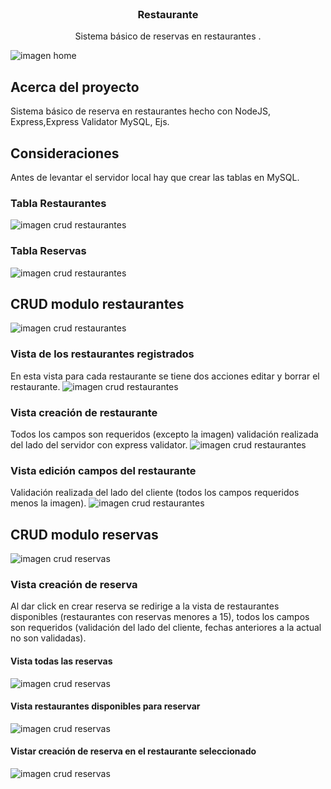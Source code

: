 <br />
<p align="center">
 

  <h3 align="center">Restaurante</h3>

  <p align="center">
    Sistema básico de reservas en restaurantes . 
    <br />
    
  </p>
</p>

![imagen home](https://github.com/cristianc2ga/Restaurante/blob/master/public/images/imagenesReadme/home.PNG)


## Acerca del proyecto
Sistema básico de reserva en restaurantes  hecho con NodeJS, Express,Express Validator MySQL, Ejs.

## Consideraciones
Antes de levantar el servidor local hay que crear las tablas en MySQL.
### Tabla Restaurantes
![imagen crud restaurantes](https://github.com/cristianc2ga/Restaurante/blob/master/public/images/imagenesReadme/bdRestaurantes.PNG)

### Tabla Reservas
![imagen crud restaurantes](https://github.com/cristianc2ga/Restaurante/blob/master/public/images/imagenesReadme/bdReservas.PNG)

## CRUD modulo restaurantes
![imagen crud restaurantes](https://github.com/cristianc2ga/Restaurante/blob/master/public/images/imagenesReadme/crudRestaurantes.PNG)

### Vista de los restaurantes registrados
En esta vista para cada restaurante se tiene dos acciones editar y borrar el restaurante.
![imagen crud restaurantes](https://github.com/cristianc2ga/Restaurante/blob/master/public/images/imagenesReadme/indexRestaurantes.PNG)

###  Vista creación de restaurante
Todos los campos son requeridos (excepto la imagen) validación realizada del lado del servidor con express validator.
![imagen crud restaurantes](https://github.com/cristianc2ga/Restaurante/blob/master/public/images/imagenesReadme/crearRestaurantes.PNG)

### Vista edición campos del restaurante
Validación realizada del lado del cliente (todos los campos requeridos menos la imagen).
![imagen crud restaurantes](https://github.com/cristianc2ga/Restaurante/blob/master/public/images/imagenesReadme/editarRestaurante.PNG)

## CRUD modulo reservas
![imagen crud reservas](https://github.com/cristianc2ga/Restaurante/blob/master/public/images/imagenesReadme/crudReservas.PNG)

### Vista creación de reserva
Al dar click en crear reserva se redirige a la vista de restaurantes disponibles (restaurantes con reservas menores a 15), todos los campos son requeridos (validación del lado del cliente, fechas anteriores a la actual no son validadas).
#### Vista todas las reservas
![imagen crud reservas](https://github.com/cristianc2ga/Restaurante/blob/master/public/images/imagenesReadme/indexReserva.PNG)
#### Vista restaurantes disponibles para reservar
![imagen crud reservas](https://github.com/cristianc2ga/Restaurante/blob/master/public/images/imagenesReadme/disponibles.PNG)
#### Vistar creación de reserva en el restaurante seleccionado
![imagen crud reservas](https://github.com/cristianc2ga/Restaurante/blob/master/public/images/imagenesReadme/crearReserva.PNG)